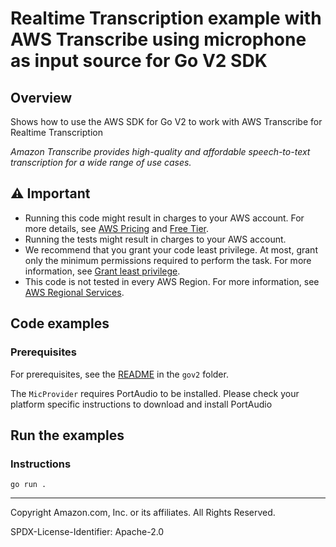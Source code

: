 # Realtime Transcription example with AWS Transcribe using microphone as input source for Go V2 SDK


## Overview

Shows how to use the AWS SDK for Go V2 to work with AWS Transcribe for Realtime Transcription

_Amazon Transcribe provides high-quality and affordable speech-to-text transcription for a wide range of use cases._

<!--custom.overview.start-->
<!--custom.overview.end-->

## ⚠ Important

* Running this code might result in charges to your AWS account. For more details, see [AWS Pricing](https://aws.amazon.com/pricing/) and [Free Tier](https://aws.amazon.com/free/).
* Running the tests might result in charges to your AWS account.
* We recommend that you grant your code least privilege. At most, grant only the minimum permissions required to perform the task. For more information, see [Grant least privilege](https://docs.aws.amazon.com/IAM/latest/UserGuide/best-practices.html#grant-least-privilege).
* This code is not tested in every AWS Region. For more information, see [AWS Regional Services](https://aws.amazon.com/about-aws/global-infrastructure/regional-product-services).


<!--custom.important.start-->
<!--custom.important.end-->

## Code examples

### Prerequisites

For prerequisites, see the [README](../README.md#Prerequisites) in the `gov2` folder.


<!--custom.prerequisites.start-->
The `MicProvider` requires PortAudio to be installed. 
Please check your platform specific instructions to download and install PortAudio
<!--custom.prerequisites.end-->

## Run the examples

### Instructions

```
go run .
```


---

Copyright Amazon.com, Inc. or its affiliates. All Rights Reserved.

SPDX-License-Identifier: Apache-2.0